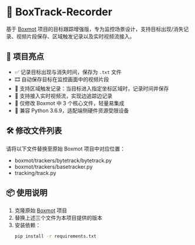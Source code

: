 # 🎥 BoxTrack-Recorder

基于 [Boxmot](https://github.com/BoxCars/BoxMot) 项目的目标跟踪增强版，专为监控场景设计，支持目标出现/消失记录、视频片段保存、区域触发记录以及实时视频流接入。

## 🚀 项目亮点

- ✅ 记录目标出现与消失时间，保存为 `.txt` 文件
- 🎞️ 自动保存目标在监控画面中的视频片段
- 📍 支持区域触发记录：当目标进入指定坐标区域时，记录时间并保存
- 🔴 支持接入实时视频流，实现边追踪边记录
- 🧩 仅修改 Boxmot 中 3 个核心文件，轻量易集成
- 🐍 兼容 Python 3.6.9，适配端侧硬件资源受限设备

## 🛠️ 修改文件列表

请将以下文件替换至原始 Boxmot 项目中对应位置：
- boxmot/trackers/bytetrack/bytetrack.py
- boxmot/trackers/basetracker.py 
- tracking/track.py

## 📦 使用说明

1. 克隆原始 [Boxmot](https://github.com/BoxCars/BoxMot) 项目
2. 替换上述三个文件为本项目提供的版本
3. 安装依赖：
   ```bash
   pip install -r requirements.txt
